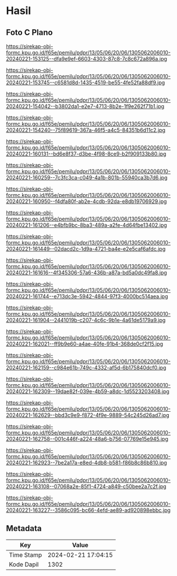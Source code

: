 # Hasil

## Foto C Plano

https://sirekap-obj-formc.kpu.go.id/f65e/pemilu/pdpr/13/05/06/20/06/1305062006010-20240221-153125--dfa9e9ef-6603-4303-87c8-7c8c672a896a.jpg

https://sirekap-obj-formc.kpu.go.id/f65e/pemilu/pdpr/13/05/06/20/06/1305062006010-20240221-153745--c6581d8d-1435-4519-be55-4fe52fa88df9.jpg

https://sirekap-obj-formc.kpu.go.id/f65e/pemilu/pdpr/13/05/06/20/06/1305062006010-20240221-154042--b3802da1-e2e7-4713-8b2e-1f9e262f71b1.jpg

https://sirekap-obj-formc.kpu.go.id/f65e/pemilu/pdpr/13/05/06/20/06/1305062006010-20240221-154240--75f89619-367a-46f5-a4c5-84351b6d11c2.jpg

https://sirekap-obj-formc.kpu.go.id/f65e/pemilu/pdpr/13/05/06/20/06/1305062006010-20240221-160131--bd6e8f37-d3be-4f98-8ce9-b2f909133b80.jpg

https://sirekap-obj-formc.kpu.go.id/f65e/pemilu/pdpr/13/05/06/20/06/1305062006010-20240221-160259--7c3fc3ca-c049-4a1b-801b-55940ca3b7d6.jpg

https://sirekap-obj-formc.kpu.go.id/f65e/pemilu/pdpr/13/05/06/20/06/1305062006010-20240221-160950--f4dfa80f-ab2e-4cdb-92da-e8db19706929.jpg

https://sirekap-obj-formc.kpu.go.id/f65e/pemilu/pdpr/13/05/06/20/06/1305062006010-20240221-161206--e4bfb9bc-8ba3-489a-a2fe-4d64fbe13402.jpg

https://sirekap-obj-formc.kpu.go.id/f65e/pemilu/pdpr/13/05/06/20/06/1305062006010-20240221-161449--02dacd2c-1d9a-4721-ba4e-e2e5caf6afdc.jpg

https://sirekap-obj-formc.kpu.go.id/f65e/pemilu/pdpr/13/05/06/20/06/1305062006010-20240221-161616--4f345306-57a6-436b-a87a-bd5a0dc49fa8.jpg

https://sirekap-obj-formc.kpu.go.id/f65e/pemilu/pdpr/13/05/06/20/06/1305062006010-20240221-161744--e713dc3e-5942-4844-97f3-4000bc514aea.jpg

https://sirekap-obj-formc.kpu.go.id/f65e/pemilu/pdpr/13/05/06/20/06/1305062006010-20240221-161904--2441019b-c207-4c6c-9b1e-4a61de5179a9.jpg

https://sirekap-obj-formc.kpu.go.id/f65e/pemilu/pdpr/13/05/06/20/06/1305062006010-20240221-162021--ff9b9e60-a4ae-40fe-91b4-368de0cf2f15.jpg

https://sirekap-obj-formc.kpu.go.id/f65e/pemilu/pdpr/13/05/06/20/06/1305062006010-20240221-162159--c984e61b-749c-4332-af5d-6b175840dcf0.jpg

https://sirekap-obj-formc.kpu.go.id/f65e/pemilu/pdpr/13/05/06/20/06/1305062006010-20240221-162309--19dae82f-039e-4b59-a8dc-1d5523203408.jpg

https://sirekap-obj-formc.kpu.go.id/f65e/pemilu/pdpr/13/05/06/20/06/1305062006010-20240221-162629--bbd3c9e9-f872-4f9e-9889-54c245d26ad7.jpg

https://sirekap-obj-formc.kpu.go.id/f65e/pemilu/pdpr/13/05/06/20/06/1305062006010-20240221-162758--001c446f-a224-48a6-b756-07769e15e945.jpg

https://sirekap-obj-formc.kpu.go.id/f65e/pemilu/pdpr/13/05/06/20/06/1305062006010-20240221-162923--7be2a17a-e8ed-4db8-b581-f86b8c86b810.jpg

https://sirekap-obj-formc.kpu.go.id/f65e/pemilu/pdpr/13/05/06/20/06/1305062006010-20240221-163108--07068a2e-85f1-4724-a849-c50bee2a7c2f.jpg

https://sirekap-obj-formc.kpu.go.id/f65e/pemilu/pdpr/13/05/06/20/06/1305062006010-20240221-163227--3586c095-bc66-4efd-ae89-ad920898ebbc.jpg


## Metadata

| Key        | Value               |
| ---------- | ------------------- |
| Time Stamp | 2024-02-21 17:04:15 |
| Kode Dapil | 1302                |



